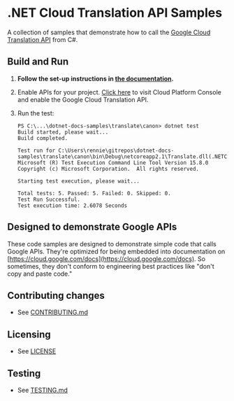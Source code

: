 # .NET Cloud Translation API Samples

A collection of samples that demonstrate how to call the 
[Google Cloud Translation API](https://cloud.google.com/translate/) from C#.

## Build and Run

1.  **Follow the set-up instructions in [the documentation](https://cloud.google.com/dotnet/docs/setup).**

4.  Enable APIs for your project.
    [Click here](https://console.cloud.google.com/flows/enableapi?apiid=translate.googleapis.com&showconfirmation=true)
    to visit Cloud Platform Console and enable the Google Cloud Translation API.

9.  Run the test:
    ```
    PS C:\...\dotnet-docs-samples\translate\canon> dotnet test
    Build started, please wait...
    Build completed.

    Test run for C:\Users\rennie\gitrepos\dotnet-docs-samples\translate\canon\bin\Debug\netcoreapp2.1\Translate.dll(.NETCoreApp,Version=v2.1)
    Microsoft (R) Test Execution Command Line Tool Version 15.8.0
    Copyright (c) Microsoft Corporation.  All rights reserved.

    Starting test execution, please wait...

    Total tests: 5. Passed: 5. Failed: 0. Skipped: 0.
    Test Run Successful.
    Test execution time: 2.6078 Seconds    
	```

## Designed to demonstrate Google APIs

These code samples are designed to demonstrate simple code that calls Google
APIs.  They're optimized for being embedded into documentation on
[https://cloud.google.com/docs](https://cloud.google.com/docs).
So sometimes, they don't conform to engineering best practices like
"don't copy and paste code."

## Contributing changes

* See [CONTRIBUTING.md](../../CONTRIBUTING.md)

## Licensing

* See [LICENSE](../../LICENSE)

## Testing

* See [TESTING.md](../../TESTING.md)
